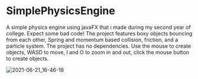 # SimplePhysicsEngine

A simple physics engine using javaFX that i made during my second year of college. Expect some bad code! The project features boxy objects bouncing from each other, Spring and momentum based collision, friction, and a particle system. The project has no dependencies. Use the mouse to create objects, WASD to move, I and O to zoom in and out, click the mouse button to create objects.

![2021-06-21_16-46-18](https://user-images.githubusercontent.com/16742856/122778566-c9b61900-d2b5-11eb-96fa-2f6089a0d7b1.gif)
